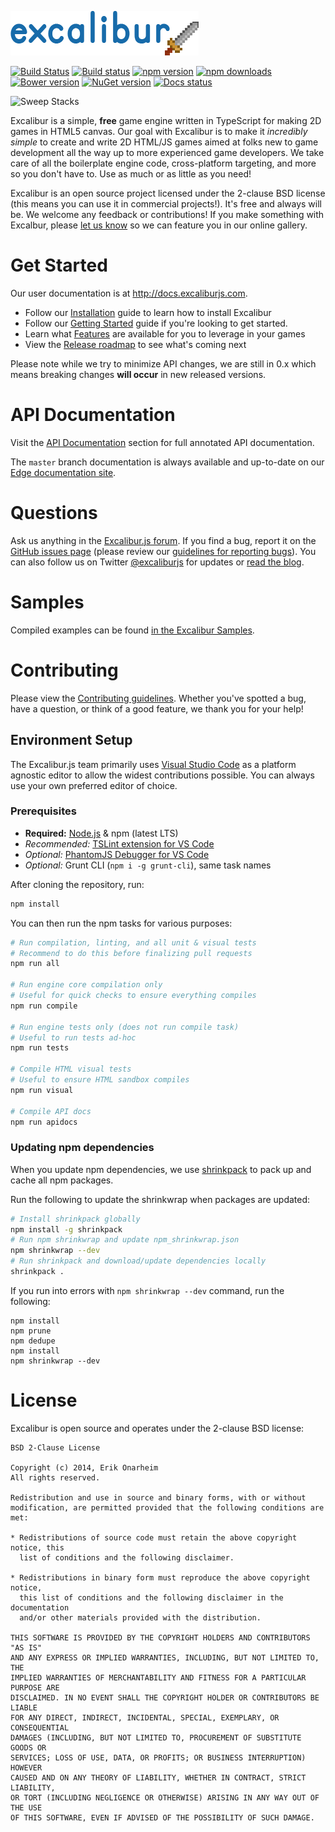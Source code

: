 ![Logo](/assets/logo.png?raw=true)

[![Build Status](https://img.shields.io/travis/excaliburjs/Excalibur/master.svg)](https://travis-ci.org/excaliburjs/Excalibur)
[![Build status](https://img.shields.io/appveyor/ci/eonarheim/excalibur/master.svg)](https://ci.appveyor.com/project/eonarheim/excalibur)
[![npm version](https://img.shields.io/npm/v/excalibur.svg)](https://www.npmjs.com/package/excalibur)
[![npm downloads](https://img.shields.io/npm/dt/excalibur.svg)](https://www.npmjs.com/package/excalibur)
[![Bower version](https://img.shields.io/bower/v/excalibur.svg)](https://github.com/excaliburjs/Excalibur)
[![NuGet version](https://img.shields.io/nuget/v/Excalibur.svg)](https://www.nuget.org/packages/Excalibur/)
[![Docs status](https://readthedocs.org/projects/excaliburjs/badge/?version=latest)](http://excaliburjs.readthedocs.org/en/latest/?badge=latest)



![Sweep Stacks](http://excaliburjs.com/assets/images/homepage-xp.png)

Excalibur is a simple, **free** game engine written in TypeScript for making 2D games in HTML5 canvas. Our goal with Excalibur is to make it *incredibly simple* to create and write 2D HTML/JS games aimed at folks new to game development all the way up to more experienced game developers. We take care of all the boilerplate engine code, cross-platform targeting, and more so you don't have to. Use as much or as little as you need!

Excalibur is an open source project licensed under the 2-clause BSD license (this means you can use it in commercial projects!). It's free and always will be. We welcome any feedback or contributions! If you make something with Excalbur, please [let us know](https://groups.google.com/forum/#!forum/excaliburjs) so we can feature you in our online gallery.

# Get Started

Our user documentation is at http://docs.excaliburjs.com.

- Follow our [Installation](http://docs.excaliburjs.com/en/latest/installation.html) guide to learn how to install Excalibur
- Follow our [Getting Started](http://docs.excaliburjs.com/en/latest/quickstart.html) guide if you're looking to get started.
- Learn what [Features](http://docs.excaliburjs.com/en/latest/features.html) are available for you to leverage in your games
- View the [Release roadmap](https://github.com/excaliburjs/Excalibur/milestones) to see what's coming next

Please note while we try to minimize API changes, we are still in 0.x which means breaking changes **will occur** in new
released versions.

# API Documentation

Visit the [API Documentation](http://docs.excaliburjs.com/en/latest/index.html#api-documentation) section for full annotated API documentation.

The `master` branch documentation is always available and up-to-date on our [Edge documentation site](http://excaliburjs.com/docs/api/edge).

# Questions

Ask us anything in the [Excalibur.js forum](https://groups.google.com/forum/#!forum/excaliburjs). 
If you find a bug, report it on the [GitHub issues page](https://github.com/excaliburjs/Excalibur/issues) (please review our [guidelines for reporting bugs](https://github.com/excaliburjs/Excalibur/blob/master/.github/CONTRIBUTING.md#reporting-bugs)).
You can also follow us on Twitter [@excaliburjs](http://twitter.com/excaliburjs) for updates or [read the blog](http://blog.excaliburjs.com).

# Samples

Compiled examples can be found [in the Excalibur Samples](http://excaliburjs.com/samples/).

# Contributing

Please view the [Contributing guidelines](.github/CONTRIBUTING.md). Whether you've spotted a bug, have a question, or think of a good feature, we thank you for your help!

## Environment Setup

The Excalibur.js team primarily uses [Visual Studio Code](http://code.visualstudio.com) as a platform agnostic editor to
allow the widest contributions possible. You can always use your own preferred editor of choice.

### Prerequisites

- **Required:** [Node.js](https://nodejs.org/) & npm (latest LTS)
- *Recommended:* [TSLint extension for VS Code](https://marketplace.visualstudio.com/items?itemName=eg2.tslint)
- *Optional:* [PhantomJS Debugger for VS Code](https://github.com/iradul/vscode-phantomjs-debug)
- *Optional:* Grunt CLI (`npm i -g grunt-cli`), same task names

After cloning the repository, run:

```sh
npm install
```

You can then run the npm tasks for various purposes:

```bash
# Run compilation, linting, and all unit & visual tests
# Recommend to do this before finalizing pull requests
npm run all

# Run engine core compilation only
# Useful for quick checks to ensure everything compiles
npm run compile

# Run engine tests only (does not run compile task)
# Useful to run tests ad-hoc
npm run tests

# Compile HTML visual tests
# Useful to ensure HTML sandbox compiles
npm run visual

# Compile API docs
npm run apidocs
```

### Updating npm dependencies

When you update npm dependencies, we use [shrinkpack](https://github.com/JamieMason/shrinkpack) to pack up
and cache all npm packages.

Run the following to update the shrinkwrap when packages are updated:

```sh
# Install shrinkpack globally
npm install -g shrinkpack
# Run npm shrinkwrap and update npm_shrinkwrap.json
npm shrinkwrap --dev
# Run shrinkpack and download/update dependencies locally
shrinkpack .
```

If you run into errors with `npm shrinkwrap --dev` command, run the following:

```
npm install
npm prune
npm dedupe
npm install
npm shrinkwrap --dev
```

# License

Excalibur is open source and operates under the 2-clause BSD license:

	BSD 2-Clause License

	Copyright (c) 2014, Erik Onarheim
	All rights reserved.

	Redistribution and use in source and binary forms, with or without
	modification, are permitted provided that the following conditions are met:

	* Redistributions of source code must retain the above copyright notice, this
	  list of conditions and the following disclaimer.

	* Redistributions in binary form must reproduce the above copyright notice,
	  this list of conditions and the following disclaimer in the documentation
	  and/or other materials provided with the distribution.

	THIS SOFTWARE IS PROVIDED BY THE COPYRIGHT HOLDERS AND CONTRIBUTORS "AS IS"
	AND ANY EXPRESS OR IMPLIED WARRANTIES, INCLUDING, BUT NOT LIMITED TO, THE
	IMPLIED WARRANTIES OF MERCHANTABILITY AND FITNESS FOR A PARTICULAR PURPOSE ARE
	DISCLAIMED. IN NO EVENT SHALL THE COPYRIGHT HOLDER OR CONTRIBUTORS BE LIABLE
	FOR ANY DIRECT, INDIRECT, INCIDENTAL, SPECIAL, EXEMPLARY, OR CONSEQUENTIAL
	DAMAGES (INCLUDING, BUT NOT LIMITED TO, PROCUREMENT OF SUBSTITUTE GOODS OR
	SERVICES; LOSS OF USE, DATA, OR PROFITS; OR BUSINESS INTERRUPTION) HOWEVER
	CAUSED AND ON ANY THEORY OF LIABILITY, WHETHER IN CONTRACT, STRICT LIABILITY,
	OR TORT (INCLUDING NEGLIGENCE OR OTHERWISE) ARISING IN ANY WAY OUT OF THE USE
	OF THIS SOFTWARE, EVEN IF ADVISED OF THE POSSIBILITY OF SUCH DAMAGE.
